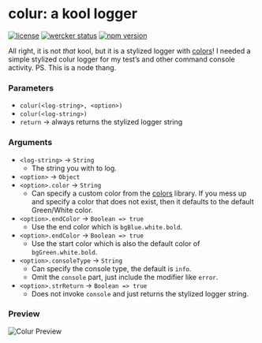 # colur: a kool logger

[![license](http://img.shields.io/badge/license-mit-3498db.svg)](https://github.com/artisin/colur/blob/master/LICENSE)
[![wercker status](https://app.wercker.com/status/a432f5dddbb23e0ee1680892b3f511ef/s/master "wercker status")](https://app.wercker.com/project/byKey/a432f5dddbb23e0ee1680892b3f511ef)
[![npm version](http://img.shields.io/npm/v/colur.svg)](https://www.npmjs.com/package/colur)


All right, it is not _that_ kool, but it is a stylized logger with [colors](https://www.npmjs.com/package/colors)! I needed a simple stylized colur logger for my test’s and other command console activity. PS. This is a node thang.


### Parameters

+ `colur(<log-string>, <option>)`
+ `colur(<log-string>)`
+ `return` -> always returns the stylized logger string


### Arguments

+ `<log-string>` -> `String`
    * The string you with to log.
+ `<option>` -> `Object`
+ `<option>.color` -> `String`
    * Can specify a custom color from the [colors](https://www.npmjs.com/package/colors) library. If you mess up and specify a color that does not exist, then it defaults to the default Green/White color.
+ `<option>.endColor` -> `Boolean => true`
    * Use the end color which is `bgBlue.white.bold`.
+ `<option>.endColor` -> `Boolean => true`
    * Use the start color which is also the default color of `bgGreen.white.bold`.
+ `<option>.consoleType` -> `String`
    * Can specify the console type, the default is `info`.
    * Omit the `console` part, just include the modifier like `error`.
+ `<option>.strReturn` -> `Boolean => true`
    * Does not invoke `console` and just returns the stylized logger string.


### Preview

![Colur Preview](http://i.imgur.com/EID9OeT.png)
